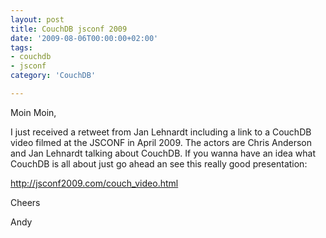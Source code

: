 ```yaml
---
layout: post
title: CouchDB jsconf 2009
date: '2009-08-06T00:00:00+02:00'
tags:
- couchdb
- jsconf
category: 'CouchDB'

---
```

<p>Moin Moin,</p>

<p>I just received a retweet from Jan Lehnardt including a link to a CouchDB video filmed at the JSCONF in April 2009. The actors are Chris Anderson and Jan Lehnardt talking about CouchDB. If you wanna have an idea what CouchDB is all about just go ahead an see this really good presentation:</p>

<p><a href="http://jsconf2009.com/couch_video.html" target="_blank"><a href="http://jsconf2009.com/couch_video.html" target="_blank">http://jsconf2009.com/couch_video.html</a></a></p>

<p>Cheers</p>

<p>Andy</p>
